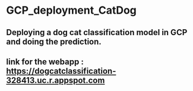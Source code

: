 # GCP_deployment_CatDog

## Deploying a dog cat classification model in GCP and doing the prediction.

## link for the webapp : https://dogcatclassification-328413.uc.r.appspot.com
